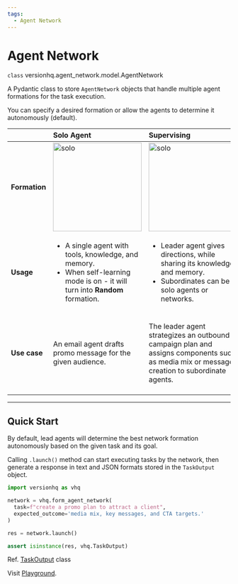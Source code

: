 ```yaml
---
tags:
  - Agent Network
---
```


# Agent Network

<class>`class` versionhq.agent_network.model.<bold>AgentNetwork<bold></class>

A Pydantic class to store `AgentNetwork` objects that handle multiple agent formations for the task execution.

You can specify a desired formation or allow the agents to determine it autonomously (default).

|  | **Solo Agent** | **Supervising** | **Squad** | **Random** |
| :--- | :--- | :--- | :--- | :--- |
| **Formation** | <img src="https://res.cloudinary.com/dfeirxlea/image/upload/v1738818211/pj_m_agents/rbgxttfoeqqis1ettlfz.png" alt="solo" width="200"> | <img src="https://res.cloudinary.com/dfeirxlea/image/upload/v1738818211/pj_m_agents/zhungor3elxzer5dum10.png" alt="solo" width="200"> | <img src="https://res.cloudinary.com/dfeirxlea/image/upload/v1738818211/pj_m_agents/dnusl7iy7kiwkxwlpmg8.png" alt="solo" width="200"> | <img src="https://res.cloudinary.com/dfeirxlea/image/upload/v1738818211/pj_m_agents/sndpczatfzbrosxz9ama.png" alt="solo" width="200"> |
| **Usage** | <ul><li>A single agent with tools, knowledge, and memory.</li><li>When self-learning mode is on - it will turn into **Random** formation.</li></ul> | <ul><li>Leader agent gives directions, while sharing its knowledge and memory.</li><li>Subordinates can be solo agents or networks.</li></ul> | <ul><li>Share tasks, knowledge, and memory among network members.</li></ul> | <ul><li>A single agent handles tasks, asking help from other agents without sharing its memory or knowledge.</li></ul> |
| **Use case** | An email agent drafts promo message for the given audience. | The leader agent strategizes an outbound campaign plan and assigns components such as media mix or message creation to subordinate agents. | An email agent and social media agent share the product knowledge and deploy multi-channel outbound campaign. | 1. An email agent drafts promo message for the given audience, asking insights on tones from other email agents which oversee other clusters. 2. An agent calls the external agent to deploy the campaign. |

<hr>

## Quick Start

By default, lead agents will determine the best network formation autonomously based on the given task and its goal.

Calling `.launch()` method can start executing tasks by the network, then generate a response in text and JSON formats stored in the `TaskOutput` object.

```python
import versionhq as vhq

network = vhq.form_agent_network(
  task=f"create a promo plan to attract a client",
  expected_outcome='media mix, key messages, and CTA targets.'
)

res = network.launch()

assert isinstance(res, vhq.TaskOutput)
```

Ref. <a href="/core/task-output">TaskOutput</a> class

Visit <a href="https://versi0n.io">Playground</a>.
